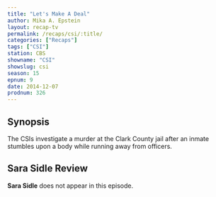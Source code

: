 ```yaml
---
title: "Let's Make A Deal"
author: Mika A. Epstein
layout: recap-tv
permalink: /recaps/csi/:title/
categories: ["Recaps"]
tags: ["CSI"]
station: CBS
showname: "CSI"
showslug: csi
season: 15  
epnum: 9  
date: 2014-12-07
prodnum: 326  
---
```


## Synopsis

The CSIs investigate a murder at the Clark County jail after an inmate stumbles upon a body while running away from officers.

## Sara Sidle Review

**Sara Sidle** does not appear in this episode.

